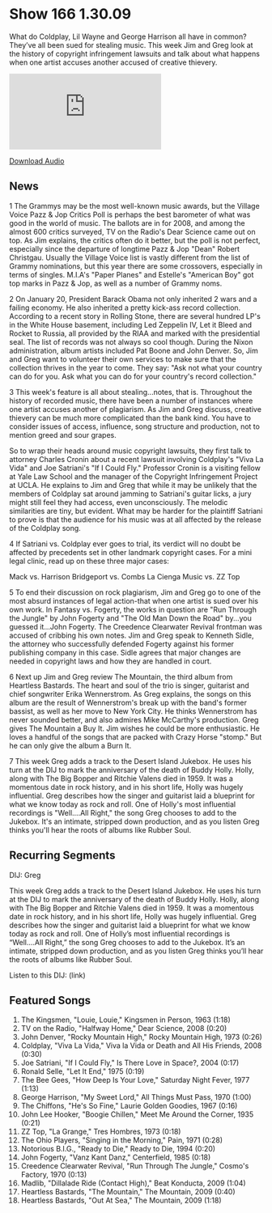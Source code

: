 # Show 166 1.30.09
What do Coldplay, Lil Wayne and George Harrison all have in common? They’ve all been sued for stealing music. This week Jim and Greg look at the history of copyright infringement lawsuits and talk about what happens when one artist accuses another accused of creative thievery.

![main image](http://www.soundopinions.org/main%20image/x.php)

[Download Audio](http://audio.soundopinions.org/streams/2009/01/so_20090130.m3u)

## News
1 The Grammys may be the most well-known music awards, but the Village Voice Pazz & Jop Critics Poll is perhaps the best barometer of what was good in the world of music. The ballots are in for 2008, and among the almost 600 critics surveyed, TV on the Radio's Dear Science came out on top. As Jim explains, the critics often do it better, but the poll is not perfect, especially since the departure of longtime Pazz & Jop "Dean" Robert Christgau. Usually the Village Voice list is vastly different from the list of Grammy nominations, but this year there are some crossovers, especially in terms of singles. M.I.A's "Paper Planes" and Estelle's "American Boy" got top marks in Pazz & Jop, as well as a number of Grammy noms.

2 On January 20, President Barack Obama not only inherited 2 wars and a failing economy. He also inherited a pretty kick-ass record collection. According to a recent story in Rolling Stone, there are several hundred LP's in the White House basement, including Led Zeppelin IV, Let it Bleed and Rocket to Russia, all provided by the RIAA and marked with the presidential seal. The list of records was not always so cool though. During the Nixon administration, album artists included Pat Boone and John Denver. So, Jim and Greg want to volunteer their own services to make sure that the collection thrives in the year to come. They say: "Ask not what your country can do for you. Ask what you can do for your country's record collection."

3 This week's feature is all about stealing...notes, that is. Throughout the history of recorded music, there have been a number of instances where one artist accuses another of plagiarism. As Jim and Greg discuss, creative thievery can be much more complicated than the bank kind. You have to consider issues of access, influence, song structure and production, not to mention greed and sour grapes.

So to wrap their heads around music copyright lawsuits, they first talk to attorney Charles Cronin about a recent lawsuit involving Coldplay's "Viva La Vida" and Joe Satriani's "If I Could Fly." Professor Cronin is a visiting fellow at Yale Law School and the manager of the Copyright Infringement Project at UCLA. He explains to Jim and Greg that while it may be unlikely that the members of Coldplay sat around jamming to Satriani's guitar licks, a jury might still feel they had access, even unconsciously. The melodic similarities are tiny, but evident. What may be harder for the plaintiff Satriani to prove is that the audience for his music was at all affected by the release of the Coldplay song.

4 If Satriani vs. Coldplay ever goes to trial, its verdict will no doubt be affected by precedents set in other landmark copyright cases. For a mini legal clinic, read up on these three major cases:

Mack vs. Harrison
Bridgeport vs. Combs
La Cienga Music vs. ZZ Top

5 To end their discussion on rock plagiarism, Jim and Greg go to one of the most absurd instances of legal action-that when one artist is sued over his own work. In Fantasy vs. Fogerty, the works in question are "Run Through the Jungle" by John Fogerty and "The Old Man Down the Road" by...you guessed it...John Fogerty. The Creedence Clearwater Revival frontman was accused of cribbing his own notes. Jim and Greg speak to Kenneth Sidle, the attorney who successfully defended Fogerty against his former publishing company in this case. Sidle agrees that major changes are needed in copyright laws and how they are handled in court.

6 Next up Jim and Greg review The Mountain, the third album from Heartless Bastards. The heart and soul of the trio is singer, guitarist and chief songwriter Erika Wennerstrom. As Greg explains, the songs on this album are the result of Wennerstrom's break up with the band's former bassist, as well as her move to New York City. He thinks Wennerstrom has never sounded better, and also admires Mike McCarthy's production. Greg gives The Mountain a Buy It. Jim wishes he could be more enthusiastic. He loves a handful of the songs that are packed with Crazy Horse "stomp." But he can only give the album a Burn It.

7 This week Greg adds a track to the Desert Island Jukebox. He uses his turn at the DIJ to mark the anniversary of the death of Buddy Holly. Holly, along with The Big Bopper and Ritchie Valens died in 1959. It was a momentous date in rock history, and in his short life, Holly was hugely influential. Greg describes how the singer and guitarist laid a blueprint for what we know today as rock and roll. One of Holly's most influential recordings is "Well....All Right," the song Greg chooses to add to the Jukebox. It's an intimate, stripped down production, and as you listen Greg thinks you'll hear the roots of albums like Rubber Soul.

## Recurring Segments
DIJ: Greg

This week Greg adds a track to the Desert Island Jukebox. He uses his turn at the DIJ to mark the anniversary of the death of Buddy Holly. Holly, along with The Big Bopper and Ritchie Valens died in 1959. It was a momentous date in rock history, and in his short life, Holly was hugely influential. Greg describes how the singer and guitarist laid a blueprint for what we know today as rock and roll. One of Holly’s most influential recordings is “Well....All Right,” the song Greg chooses to add to the Jukebox. It’s an intimate, stripped down production, and as you listen Greg thinks you’ll hear the roots of albums like Rubber Soul.

Listen to this DIJ: (link)


## Featured Songs
1. The Kingsmen, "Louie, Louie," Kingsmen in Person, 1963 (1:18)
2. TV on the Radio, "Halfway Home," Dear Science, 2008 (0:20)
3. John Denver, "Rocky Mountain High," Rocky Mountain High, 1973 (0:26)
4. Coldplay, "Viva La Vida," Viva la Vida or Death and All His Friends, 2008 (0:30)
5. Joe Satriani, "If I Could Fly," Is There Love in Space?, 2004 (0:17)
6. Ronald Selle, "Let It End," 1975 (0:19)
7. The Bee Gees, "How Deep Is Your Love," Saturday Night Fever, 1977 (1:13)
8. George Harrison, "My Sweet Lord," All Things Must Pass, 1970 (1:00)
9. The Chiffons, "He's So Fine," Laurie Golden Goodies, 1967 (0:16)
10. John Lee Hooker, "Boogie Chillen," Meet Me Around the Corner, 1935 (0:21)
11. ZZ Top, "La Grange," Tres Hombres, 1973 (0:18)
12. The Ohio Players, "Singing in the Morning," Pain, 1971 (0:28)
13. Notorious B.I.G., "Ready to Die," Ready to Die, 1994 (0:20)
14. John Fogerty, "Vanz Kant Danz," Centerfield, 1985 (0:18)
15. Creedence Clearwater Revival, "Run Through The Jungle," Cosmo's Factory, 1970 (0:13)
16. Madlib, "Dillalade Ride (Contact High)," Beat Konducta, 2009 (1:04)
17. Heartless Bastards, "The Mountain," The Mountain, 2009 (0:40)
18. Heartless Bastards, "Out At Sea," The Mountain, 2009 (1:18)
